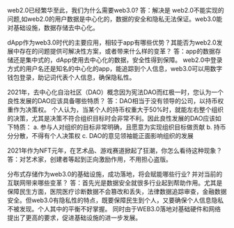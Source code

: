 web2.0已经繁华至此，我们为什么需要web3.0?
答：解决是 web2.0不能实现的问题,如web2.0的用户数据是中心化的，数据的安全和隐私无法保证。web3.0能对基础设施，数据存储去中心化。

dApp作为web3.0时代的主要应用，相较于app有哪些优势？其能否为web2.0发展中存在的问题提供可解决性方案，或者带来什么样的变革？
答：app的数据存储还是集中式的，dApp使用去中心化的数据，安全性得到保障。
web2.0中登录方式的用户名还是知名的中心化的app，能追踪到个人信息，web3.0可以用数字钱包登录，助记词代表个人信息，确保隐私性。

2021年，去中心化自治社区（DAO）概念因为宪法DAO而红极一时，您认为一个良性发展的DAO应该具备哪些特质？
答：DAO相当于没有领导的公司，以持币权重作为决策权。
个人认为，当某个人的持币权重大于50%时，就能左右整个组织的决策，尤其是决策不符合组织目标时会非常不利。因此良性发展的DAO应该如下特质：
a. 参与人对组织的目标非常明确，且愿意为实现组织目标做贡献
b. 持币分分散，不得有个人决策权
c. DAO的意见领袖能正面影响组织的发展

2021年作为NFT元年，在艺术品、游戏赛道掀起了狂潮，你怎么看待这种现象？
答：对艺术家，创建者等起到正向激励作用，不用担心盗版。

分布式存储作为web3.0的基础设施，成功落地，将会赋能哪些行业? 并对当前的互联网带来哪些变革？
答：首先光是数据安全就很多行业起到帮助作用。尤其是保障民生方面，医院医疗诊断数据不会篡改和丢失，法律数据追踪审查，金融数据安全。但web3.0有隐私性的特点，既要保障民生到个人，又要确保个人信息隐私不被发现。个人其中的平衡不好掌握。
同时由于WEB3.0落地对基础硬件和网络提出了更高的要求，促进基础设施的进一步发展。
